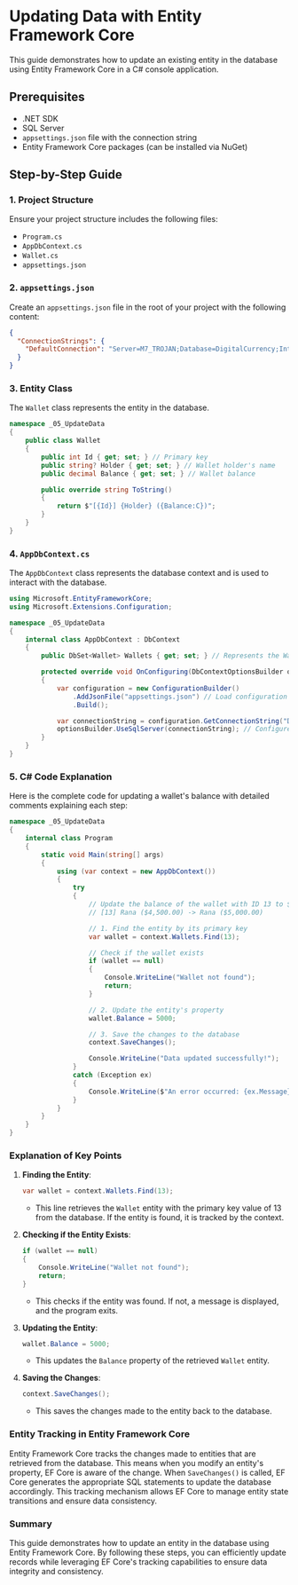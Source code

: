 
# Updating Data with Entity Framework Core

This guide demonstrates how to update an existing entity in the database using Entity Framework Core in a C# console application. 

## Prerequisites

- .NET SDK
- SQL Server
- `appsettings.json` file with the connection string
- Entity Framework Core packages (can be installed via NuGet)

## Step-by-Step Guide

### 1. Project Structure

Ensure your project structure includes the following files:
- `Program.cs`
- `AppDbContext.cs`
- `Wallet.cs`
- `appsettings.json`

### 2. `appsettings.json`

Create an `appsettings.json` file in the root of your project with the following content:

```json
{
  "ConnectionStrings": {
    "DefaultConnection": "Server=M7_TROJAN;Database=DigitalCurrency;Integrated Security=SSPI;TrustServerCertificate=True"
  }
}
```

### 3. Entity Class

The `Wallet` class represents the entity in the database.

```csharp
namespace _05_UpdateData
{
    public class Wallet
    {
        public int Id { get; set; } // Primary key
        public string? Holder { get; set; } // Wallet holder's name
        public decimal Balance { get; set; } // Wallet balance

        public override string ToString()
        {
            return $"[{Id}] {Holder} ({Balance:C})";
        }
    }
}
```

### 4. `AppDbContext.cs`

The `AppDbContext` class represents the database context and is used to interact with the database.

```csharp
using Microsoft.EntityFrameworkCore;
using Microsoft.Extensions.Configuration;

namespace _05_UpdateData
{
    internal class AppDbContext : DbContext
    {
        public DbSet<Wallet> Wallets { get; set; } // Represents the Wallets table in the database

        protected override void OnConfiguring(DbContextOptionsBuilder optionsBuilder)
        {
            var configuration = new ConfigurationBuilder()
                .AddJsonFile("appsettings.json") // Load configuration from appsettings.json
                .Build();

            var connectionString = configuration.GetConnectionString("DefaultConnection");
            optionsBuilder.UseSqlServer(connectionString); // Configure DbContext to use SQL Server
        }
    }
}
```

### 5. C# Code Explanation

Here is the complete code for updating a wallet's balance with detailed comments explaining each step:

```csharp
namespace _05_UpdateData
{
    internal class Program
    {
        static void Main(string[] args)
        {
            using (var context = new AppDbContext())
            {
                try
                {
                    // Update the balance of the wallet with ID 13 to $5,000.00
                    // [13] Rana ($4,500.00) -> Rana ($5,000.00)

                    // 1. Find the entity by its primary key
                    var wallet = context.Wallets.Find(13);

                    // Check if the wallet exists
                    if (wallet == null)
                    {
                        Console.WriteLine("Wallet not found");
                        return;
                    }

                    // 2. Update the entity's property
                    wallet.Balance = 5000;

                    // 3. Save the changes to the database
                    context.SaveChanges();

                    Console.WriteLine("Data updated successfully!");
                }
                catch (Exception ex)
                {
                    Console.WriteLine($"An error occurred: {ex.Message}");
                }
            }
        }
    }
}
```

### Explanation of Key Points

1. **Finding the Entity**:
    ```csharp
    var wallet = context.Wallets.Find(13);
    ```
    - This line retrieves the `Wallet` entity with the primary key value of 13 from the database. If the entity is found, it is tracked by the context.

2. **Checking if the Entity Exists**:
    ```csharp
    if (wallet == null)
    {
        Console.WriteLine("Wallet not found");
        return;
    }
    ```
    - This checks if the entity was found. If not, a message is displayed, and the program exits.

3. **Updating the Entity**:
    ```csharp
    wallet.Balance = 5000;
    ```
    - This updates the `Balance` property of the retrieved `Wallet` entity.

4. **Saving the Changes**:
    ```csharp
    context.SaveChanges();
    ```
    - This saves the changes made to the entity back to the database.

### Entity Tracking in Entity Framework Core

Entity Framework Core tracks the changes made to entities that are retrieved from the database. This means when you modify an entity's property, EF Core is aware of the change. When `SaveChanges()` is called, EF Core generates the appropriate SQL statements to update the database accordingly. This tracking mechanism allows EF Core to manage entity state transitions and ensure data consistency.

### Summary

This guide demonstrates how to update an entity in the database using Entity Framework Core. By following these steps, you can efficiently update records while leveraging EF Core's tracking capabilities to ensure data integrity and consistency.
